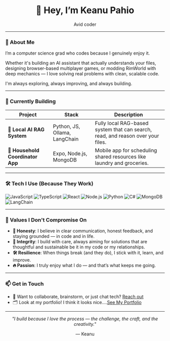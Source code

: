 <h1 align="center">👋 Hey, I’m Keanu Pahio</h1>
<p align="center">Avid coder</p>

---

### 🚀 About Me

I’m a computer science grad who codes because I genuinely enjoy it.

Whether it's building an AI assistant that actually understands your files, designing browser-based multiplayer games, or modding RimWorld with deep mechanics — I love solving real problems with clean, scalable code.

I'm always exploring, always improving, and always building.

---

### 🚧 Currently Building

| Project | Stack | Description |
|--------|-------|-------------|
| 🧠 **Local AI RAG System** | Python, JS, Ollama, LangChain | Fully local RAG-based system that can search, read, and reason over your files. |
| 📱 **Household Coordinator App** | Expo, Node.js, MongoDB | Mobile app for scheduling shared resources like laundry and groceries. |

---

### 🛠️ Tech I Use (Because They Work)

![JavaScript](https://img.shields.io/badge/-JavaScript-black?style=flat&logo=javascript)
![TypeScript](https://img.shields.io/badge/-TypeScript-3178c6?style=flat&logo=typescript)
![React](https://img.shields.io/badge/-React-20232A?style=flat&logo=react)
![Node.js](https://img.shields.io/badge/-Node.js-43853D?style=flat&logo=node-dot-js)
![Python](https://img.shields.io/badge/-Python-3670A0?style=flat&logo=python)
![C#](https://img.shields.io/badge/-C%23-239120?style=flat&logo=c-sharp)
![MongoDB](https://img.shields.io/badge/-MongoDB-4ea94b?style=flat&logo=mongodb)
![LangChain](https://img.shields.io/badge/-LangChain-black?style=flat&logo=data:image/svg+xml;base64,...)

---

### 🧩 Values I Don't Compromise On

- **🧍 Honesty**: I believe in clear communication, honest feedback, and staying grounded — in code and in life.
- **🧭 Integrity**: I build with care, always aiming for solutions that are thoughtful and sustainable be it in my code or my relationships.
- **🛠 Resilience**: When things break (and they do), I stick with it, learn, and improve.
- **🔥 Passion**: I truly enjoy what I do — and that’s what keeps me going.

---

### 📫 Get in Touch

- 💬 Want to collaborate, brainstorm, or just chat tech? [Reach out](https://github.com/KeanuPahio)
- 🗂 Look at my portfolio! I think it looks nice....[See My Portfolio](https://keanupahio.com/)

---

<p align="center"><i>"I build because I love the process — the challenge, the craft, and the creativity."</i></p>
<p align="center">— Keanu</p>
